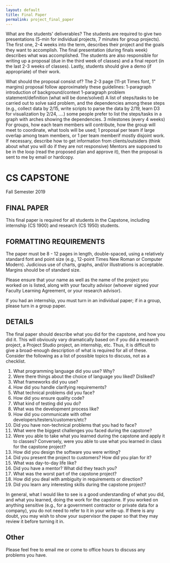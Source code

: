 ```yaml
---
layout: default
title: Final Paper
permalink: project_final_paper
---
```







What are the students' deliverables? The students are required to give two presentations (5-min for individual projects, 7 minutes for group projects). The first one, 2-4 weeks into the term, describes their project and the goals they want to accomplish. The final presentation (during finals week) describes what was accomplished. The students are also responsible for writing up a proposal (due in the third week of classes) and a final report (in the last 2-3 weeks of classes). Lastly, students should give a demo (if appropriate) of their work.

What should the proposal consist of?  The 2-3 page (11-pt Times font, 1" margins) proposal follow approximately these guidelines:
     1-paragraph introduction of background/context
     1-paragraph problem statement/definition (what will be done/solved)
     A list of steps/tasks to be carried out to solve said problem, and the dependencies among these steps (e.g., collect data by 2/15, write scripts to parse the data by 2/19, learn D3 for visualization by 2/24, ....)  some people prefer to list the steps/tasks in a graph with arches showing the dependencies.
     3 milestones (every 4 weeks)
     For groups, how each team members will contribute, how the group will meet to coordinate, what tools will be used; 1 proposal per team if large overlap among team members, or 1 per team memberif mostly disjoint work.
     If necessary, describe how to get information from clients/outsiders (think about what you will do if they are not responsive)
Mentors are supposed to be in the loop (read the proposed plan and approve it), then the proposal is sent to me by email or hardcopy.





# CS CAPSTONE
Fall Semester 2019

## FINAL PAPER

This final paper is required for all students in the Capstone, including internship (CS 1900) and research (CS 1950) students.

## FORMATTING REQUIREMENTS

The paper must be 8 - 12 pages in length, double-spaced, using a relatively standard font and point size (e.g., 12-point Times New Roman or Computer Modern).  Judicious use of charts, graphs, and/or illustrations is acceptable.  Margins should be of standard size.

Please ensure that your name as well as the name of the project you worked on is listed, along with your faculty advisor (whoever signed your Faculty Learning Agreement, or your research advisor).

If you had an internship, you must turn in an individual paper; if in a group, please turn in a group paper.

## DETAILS

The final paper should describe what you did for the capstone, and how you did it.  This will obviously vary dramatically based on if you did a research project, a Project Studio project, an internship, etc.  Thus, it is difficult to give a broad-enough description of what is required for all of these.  Consider the following as a list of possible topics to discuss, not as a checklist.

1. What programming language did you use?  Why?
2. Were there things about the choice of language you liked?  Disliked?
3. What frameworks did you use?
4. How did you handle clarifying requirements?
5. What technical problems did you face?
6. How did you ensure quality code?
7. What kind of testing did you do?
8. What was the development process like?
9. How did you communicate with other developers/testers/customers/etc?
10. Did you have non-technical problems that you had to face?
11. What were the biggest challenges you faced during the capstone?
12. Were you able to take what you learned during the capstone and apply it to classes?  Conversely, were you able to use what you learned in class for the capstone project?
13. How did you design the software you were writing?
14. Did you present the project to customers?  How did you plan for it?
15. What was day-to-day life like?
16. Did you have a mentor?  What did they teach you?
17. What was the worst part of the capstone project?
18. How did you deal with ambiguity in requirements or direction?
19. Did you learn any interesting skills during the capstone project?

In general, what I would like to see is a good understanding of what you did, and what you learned, doing the work for the capstone.  If you worked on anything sensitive (e.g., for a government contractor or private data for a company), you do not need to refer to it in your write-up.  If there is any doubt, you may wish to show your supervisor the paper so that they may review it before turning it in.

## Other

Please feel free to email me or come to office hours to discuss any problems you have.
